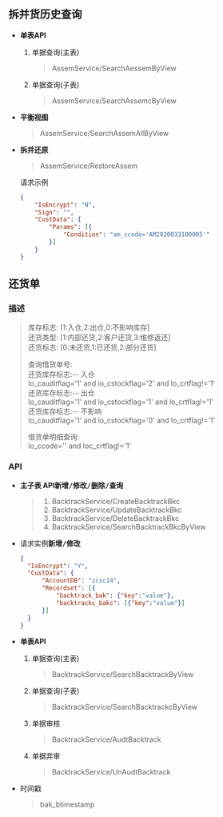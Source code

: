 ##  拆并货历史查询
  
  
+ <b>单表API</b>
  
  1. 单据查询(主表)
  
     > AssemService/SearchAessemByView  
  
  2. 单据查询(子表)
  
     > AssemService/SearchAssemcByView  
  
+ <b>平衡视图</b>
  
  > AssemService/SearchAssemAllByView  
  
+ <b>拆并还原</b>
  
  > AssemService/RestoreAssem  
  
  请求示例
  ~~~json
  {
      "IsEncrypt": "N",
      "Sign": "",
      "CustData": {
          "Params": [{
              "Condition": "am_ccode='AM2020033100005'"
          }]
      }
  }
  ~~~
  
  
  
##  还货单
  
  
###  描述
  
  
  >库存标志: [1:入仓,2:出仓,0:不影响库存]  
  >还货类型: [1:内部还货,2:客户还货,3:维修返还]  
  >还货标志: [0:未还货,1:已还货,2:部分还货]  
  >
  >查询借货单号:  
  >还货库存标志:-- 入仓  
  >lo_cauditflag='1' and lo_cstockflag='2' and lo_crtflag!='1'  
  >还货库存标志:-- 出仓  
  >lo_cauditflag='1' and lo_cstockflag='1' and lo_crtflag!='1'  
  >还货库存标志:-- 不影响  
  >lo_cauditflag='1' and lo_cstockflag='0' and lo_crtflag!='1'  
  >
  >借货单明细查询:  
  >lo_ccode='' and loc_crtflag!='1'  
  
###  API
  
  
+ <b>主子表 API</b><b><kbd>新增/修改/删除/查询</kbd></b>
  
  > 1. BacktrackService/CreateBacktrackBkc
  > 2. BacktrackService/UpdateBacktrackBkc
  > 3. BacktrackService/DeleteBacktrackBkc
  > 4. BacktrackService/SearchBacktrackBkcByView
  
+ 请求实例<b><kbd>新增/修改</kbd></b>
  
  ~~~json
  {
    "IsEncrypt": "Y",
    "CustData": {
        "AccountDB": "zcsc14",
        "Recordset": [{
            "backtrack_bak": {"key":"value"},
            "backtrackc_bakc": [{"key":"value"}]
        }]
    }
  }
  ~~~
  
+ <b>单表API</b>
  
  1. 单据查询(主表)
  
     > BacktrackService/SearchBacktrackByView
  
  2. 单据查询(子表)
  
     > BacktrackService/SearchBacktrackcByView
  
  3. 单据审核
  
     > BacktrackService/AudtBacktrack
  
  4. 单据弃审
  
     > BacktrackService/UnAudtBacktrack
  
+ 时间戳
  
  > bak_btimestamp
  